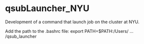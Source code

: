 qsubLauncher_NYU
===================

Development of a command that launch job on the cluster at NYU.

Add the path to the .bashrc file:
export PATH=$PATH:/Users/ ... /qsub_launcher
